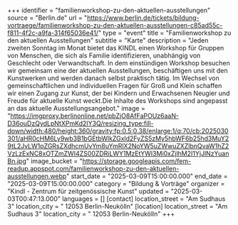 +++
identifier = "familienworkshop-zu-den-aktuellen-ausstellungen"
source = "Berlin.de"
url = "https://www.berlin.de/tickets/bildung-vortraege/familienworkshop-zu-den-aktuellen-ausstellungen-c85ad55c-f811-4f2c-a9fa-314f65036e41/"
type = "event"
title = "Familienworkshop zu den aktuellen Ausstellungen"
subtitle = "Karte"
description = "Jeden zweiten Sonntag im Monat bietet das KINDL einen Workshop für Gruppen von Menschen, die sich als Familie identifizieren, unabhängig von Geschlecht oder Verwandtschaft. In dem einstündigen Workshop besuchen wir gemeinsam eine der aktuellen Ausstellungen, beschäftigen uns mit den Kunstwerken und werden danach selbst praktisch tätig. Im Wechsel von gemeinschaftlichen und individuellen Fragen für Groß und Klein schaffen wir einen Zugang zur Kunst, der bei Kindern und Erwachsenen Neugier und Freude für aktuelle Kunst weckt.Die Inhalte des Workshops sind angepasst an das aktuelle Ausstellungsangebot."
image = "https://imgproxy.berlinonline.net/pbZjO8AfFaPOUz6aaN-D36ouDzQydLpNtXPmKd2IY3Q/resizing_type:fill-down/width:480/height:360/gravity:fp:0.5:0.38/enlarge:1/q:70/cb:2025030301/aHR0cHM6Ly9wb3B1bGEtbWlkZGxld2FyZS5zMy5hbWF6b25hd3MuY29tL2JvLW1pZGRsZXdhcmUvYm8uYmRlX2NoYW5uZWwuZXZlbnQvaW1hZ2VzLzExNC8xOTZmZWI4ZS00ZDRiLWY1MzEtYWI3Mi0xZjlhM2I1YjJlNzYuanBn.jpg"
image_bucket = "https://storage.googleapis.com/fem-readup.appspot.com/familienworkshop-zu-den-aktuellen-ausstellungen.webp"
start_date = "2025-03-09T15:00:00.000"
end_date = "2025-03-09T15:00:00.000"
category = "Bildung & Vorträge"
organizer = "Kindl - Zentrum für zeitgenössische Kunst"
updated = "2025-03-03T00:47:13.000"
languages = []
[contact]
location_street = "Am Sudhaus 3"
location_city = " 12053 Berlin-Neukölln"
[location]
location_street = "Am Sudhaus 3"
location_city = " 12053 Berlin-Neukölln"
+++